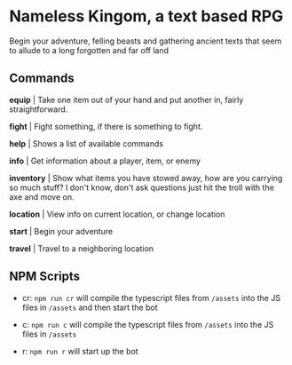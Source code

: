 # Nameless Kingom, a text based RPG

Begin your adventure, felling beasts and gathering ancient texts that seem to allude to a long forgotten and far off land

## Commands

**equip** | Take one item out of your hand and put another in, fairly straightforward.

**fight** | Fight something, if there is something to fight.

**help** | Shows a list of available commands

**info** | Get information about a player, item, or enemy

**inventory** | Show what items you have stowed away, how are you carrying so much stuff? I don't know, don't ask questions just hit the troll with the axe and move on.

**location** | View info on current location, or change location

**start** | Begin your adventure

**travel** | Travel to a neighboring location

## NPM Scripts

- cr: `npm run cr` will compile the typescript files from `/assets` into the JS files in `/assets` and then start the bot

- c: `npm run c` will compile the typescript files from `/assets` into the JS files in `/assets`

- r: `npm run r` will start up the bot
